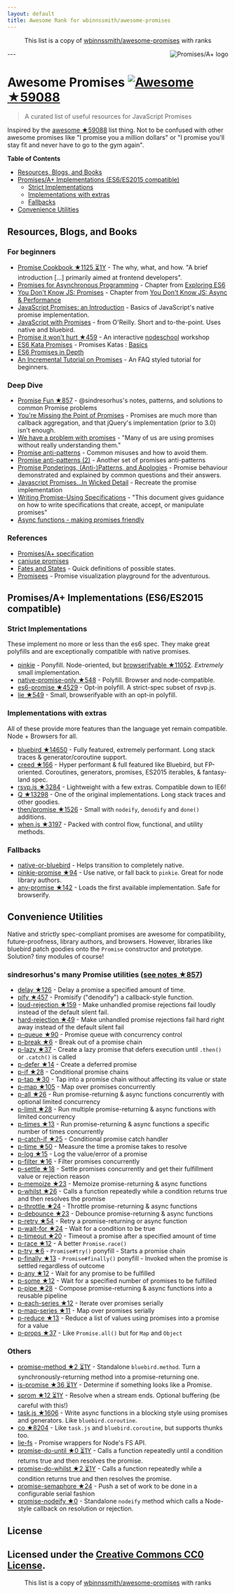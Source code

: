 ```yaml
---
layout: default
title: Awesome Rank for wbinnssmith/awesome-promises
---
```


<p align="center">
	This list is a copy of <a href="https://github.com/wbinnssmith/awesome-promises">wbinnssmith/awesome-promises</a> with ranks
</p>
---
<a href="https://promisesaplus.com/">
    <img src="https://promisesaplus.com/assets/logo-small.png" alt="Promises/A+ logo" align="right" />
</a>

# Awesome Promises [![Awesome](https://cdn.rawgit.com/sindresorhus/awesome/d7305f38d29fed78fa85652e3a63e154dd8e8829/media/badge.svg) ★59088](https://github.com/sindresorhus/awesome)

> A curated list of useful resources for JavaScript Promises

Inspired by the [awesome ★59088](https://github.com/sindresorhus/awesome) list thing. Not to be confused with other awesome promises like "I promise you a million dollars" or "I promise you'll stay fit and never have to go to the gym again".

**Table of Contents**

- [Resources, Blogs, and Books](#resources-blogs-and-books)
- [Promises/A+ Implementations (ES6/ES2015 compatible)](#promisesa-implementations-es6es2015-compatible)
  - [Strict Implementations](#strict-implementations)
  - [Implementations with extras](#implementations-with-extras)
  - [Fallbacks](#fallbacks)
- [Convenience Utilities](#convenience-utilities)

## Resources, Blogs, and Books

### For beginners
* [Promise Cookbook ★1125 ⏳1Y](https://github.com/mattdesl/promise-cookbook) - The why, what, and how. "A brief introduction [...] primarily aimed at frontend developers".
* [Promises for Asynchronous Programming](http://exploringjs.com/es6/ch_promises.html) - Chapter from [Exploring ES6](http://exploringjs.com/)
* [You Don't Know JS: Promises](https://github.com/getify/You-Dont-Know-JS/blob/master/async%20&%20performance/ch3.md) - Chapter from [You Don't Know JS: Async & Performance](https://github.com/getify/You-Dont-Know-JS/tree/master/async%20%26%20performance)
* [JavaScript Promises: an Introduction](https://developers.google.com/web/fundamentals/getting-started/primers/promises) - Basics of JavaScript's native promise implementation.
* [JavaScript with Promises](http://shop.oreilly.com/product/0636920032151.do) - from O'Reilly. Short and to-the-point. Uses native and bluebird.
* [Promise it won't hurt ★459](https://github.com/stevekane/promise-it-wont-hurt) - An interactive [nodeschool](https://nodeschool.io/) workshop
* [ES6 Kata Promises](http://es6katas.org/) - Promises Katas : [Basics](http://tddbin.com/#?kata=es6/language/promise/basics)
* [ES6 Promises in Depth](https://ponyfoo.com/articles/es6-promises-in-depth)
* [An Incremental Tutorial on Promises](http://www.sohamkamani.com/blog/2016/08/28/incremenal-tutorial-to-promises/) - An FAQ styled tutorial for beginners.

### Deep Dive
* [Promise Fun ★857](https://github.com/sindresorhus/promise-fun) - @sindresorhus's notes, patterns, and solutions to common Promise problems
* [You're Missing the Point of Promises](https://blog.domenic.me/youre-missing-the-point-of-promises/) - Promises are much more than callback aggregation, and that jQuery's implementation (prior to 3.0) isn't enough.
* [We have a problem with promises](https://pouchdb.com/2015/05/18/we-have-a-problem-with-promises.html) - "Many of us are using promises without really understanding them."
* [Promise anti-patterns](https://github.com/petkaantonov/bluebird/wiki/Promise-anti-patterns) - Common misuses and how to avoid them.
* [Promise anti-patterns (2)](http://taoofcode.net/promise-anti-patterns/) - Another set of promises anti-patterns
* [Promise Ponderings, (Anti-)Patterns, and Apologies](https://sdgluck.github.io/2015/08/24/promise-ponderings-patterns-apologies/) - Promise behaviour demonstrated and explained by common questions and their answers.
* [Javascript Promises...In Wicked Detail](http://www.mattgreer.org/articles/promises-in-wicked-detail/) - Recreate the promise implementation
* [Writing Promise-Using Specifications](https://www.w3.org/2001/tag/doc/promises-guide) - "This document gives guidance on how to write specifications that create, accept, or manipulate promises"
* [Async functions - making promises friendly](https://developers.google.com/web/fundamentals/getting-started/primers/async-functions)

### References
* [Promises/A+ specification](https://promisesaplus.com/)
* [caniuse promises](http://caniuse.com/#feat=promises)
* [Fates and States](https://github.com/domenic/promises-unwrapping/blob/master/docs/states-and-fates.md) - Quick definitions of possible states.
* [Promisees](https://bevacqua.github.io/promisees/) - Promise visualization playground for the adventurous.

## Promises/A+ Implementations (ES6/ES2015 compatible)

### Strict Implementations
These implement no more or less than the es6 spec. They make great polyfills and are exceptionally compatible with native promises.

* [pinkie](https://github.com/floatdrop/pinkie) - Ponyfill. Node-oriented, but [browserifyable ★11052](https://github.com/substack/node-browserify). *Extremely* small implementation.
* [native-promise-only ★548](https://github.com/getify/native-promise-only) - Polyfill. Browser and node-compatible.
* [es6-promise ★4529](https://github.com/stefanpenner/es6-promise) - Opt-in polyfill. A strict-spec subset of rsvp.js.
* [lie ★549](https://github.com/calvinmetcalf/lie) - Small, browserifyable with an opt-in polyfill.

### Implementations with extras
All of these provide more features than the language yet remain compatible. Node + Browsers for all.

* [bluebird ★14650](https://github.com/petkaantonov/bluebird) - Fully featured, extremely performant. Long stack traces & generator/coroutine support.
* [creed ★166](https://github.com/briancavalier/creed) - Hyper performant & full featured like Bluebird, but FP-oriented. Coroutines, generators, promises, ES2015 iterables, & fantasy-land spec.
* [rsvp.js ★3284](https://github.com/tildeio/rsvp.js) - Lightweight with a few extras. Compatible down to IE6!
* [Q ★13298](https://github.com/kriskowal/q) - One of the original implementations. Long stack traces and other goodies.
* [then/promise ★1526](https://github.com/then/promise) - Small with `nodeify`, `denodify` and `done()` additions.
* [when.js ★3197](https://github.com/cujojs/when) - Packed with control flow, functional, and utility methods.


### Fallbacks
* [native-or-bluebird](https://www.npmjs.com/package/native-or-bluebird) - Helps transition to completely native.
* [pinkie-promise ★94](https://github.com/floatdrop/pinkie-promise) - Use native, or fall back to `pinkie`. Great for node library authors.
* [any-promise ★142](https://github.com/kevinbeaty/any-promise) - Loads the first available implementation. Safe for browserify.

## Convenience Utilities
Native and strictly spec-compliant promises are awesome for compatibility, future-proofness, library authors, and browsers. However, libraries like bluebird patch goodies onto the `Promise` constructor and prototype. Solution? tiny modules of course!

### sindresorhus's many Promise utilities ([see notes ★857](https://github.com/sindresorhus/promise-fun))
* [delay ★126](https://github.com/sindresorhus/delay) - Delay a promise a specified amount of time.
* [pify ★457](https://github.com/sindresorhus/pify) - Promisify ("denodify") a callback-style function.
* [loud-rejection ★159](https://github.com/sindresorhus/loud-rejection) - Make unhandled promise rejections fail loudly instead of the default silent fail.
* [hard-rejection ★49](https://github.com/sindresorhus/hard-rejection) - Make unhandled promise rejections fail hard right away instead of the default silent fail
* [p-queue ★90](https://github.com/sindresorhus/p-queue) - Promise queue with concurrency control
* [p-break ★6](https://github.com/sindresorhus/p-break) - Break out of a promise chain
* [p-lazy ★37](https://github.com/sindresorhus/p-lazy) - Create a lazy promise that defers execution until `.then()` or `.catch()` is called
* [p-defer ★14](https://github.com/sindresorhus/p-defer) - Create a deferred promise
* [p-if ★28](https://github.com/sindresorhus/p-if) - Conditional promise chains
* [p-tap ★30](https://github.com/sindresorhus/p-tap) - Tap into a promise chain without affecting its value or state
* [p-map ★105](https://github.com/sindresorhus/p-map) - Map over promises concurrently
* [p-all ★26](https://github.com/sindresorhus/p-all) - Run promise-returning & async functions concurrently with optional limited concurrency
* [p-limit ★28](https://github.com/sindresorhus/p-limit) - Run multiple promise-returning & async functions with limited concurrency
* [p-times ★13](https://github.com/sindresorhus/p-times) - Run promise-returning & async functions a specific number of times concurrently
* [p-catch-if ★25](https://github.com/sindresorhus/p-catch-if) - Conditional promise catch handler
* [p-time ★50](https://github.com/sindresorhus/p-time) - Measure the time a promise takes to resolve
* [p-log ★15](https://github.com/sindresorhus/p-log) - Log the value/error of a promise
* [p-filter ★16](https://github.com/sindresorhus/p-filter) - Filter promises concurrently
* [p-settle ★18](https://github.com/sindresorhus/p-settle) - Settle promises concurrently and get their fulfillment value or rejection reason
* [p-memoize ★23](https://github.com/sindresorhus/p-memoize) - Memoize promise-returning & async functions
* [p-whilst ★26](https://github.com/sindresorhus/p-whilst) - Calls a function repeatedly while a condition returns true and then resolves the promise
* [p-throttle ★24](https://github.com/sindresorhus/p-throttle) - Throttle promise-returning & async functions
* [p-debounce ★23](https://github.com/sindresorhus/p-debounce) - Debounce promise-returning & async functions
* [p-retry ★54](https://github.com/sindresorhus/p-retry) - Retry a promise-returning or async function
* [p-wait-for ★24](https://github.com/sindresorhus/p-wait-for) - Wait for a condition to be true
* [p-timeout ★20](https://github.com/sindresorhus/p-timeout) - Timeout a promise after a specified amount of time
* [p-race ★12](https://github.com/sindresorhus/p-race) - A better `Promise.race()`
* [p-try ★6](https://github.com/sindresorhus/p-try) - `Promise#try()` ponyfill - Starts a promise chain
* [p-finally ★13](https://github.com/sindresorhus/p-finally) - `Promise#finally()` ponyfill - Invoked when the promise is settled regardless of outcome
* [p-any ★12](https://github.com/sindresorhus/p-any) - Wait for any promise to be fulfilled
* [p-some ★12](https://github.com/sindresorhus/p-some) - Wait for a specified number of promises to be fulfilled
* [p-pipe ★28](https://github.com/sindresorhus/p-pipe) - Compose promise-returning & async functions into a reusable pipeline
* [p-each-series ★12](https://github.com/sindresorhus/p-each-series) - Iterate over promises serially
* [p-map-series ★11](https://github.com/sindresorhus/p-map-series) - Map over promises serially
* [p-reduce ★13](https://github.com/sindresorhus/p-reduce) - Reduce a list of values using promises into a promise for a value
* [p-props ★37](https://github.com/sindresorhus/p-props) - Like `Promise.all()` but for `Map` and `Object`

### Others
* [promise-method ★2 ⏳1Y](https://github.com/wbinnssmith/promise-method) - Standalone `bluebird.method`. Turn a synchronously-returning method into a promise-returning one.
* [is-promise ★36 ⏳1Y](https://github.com/then/is-promise) - Determine if something looks like a Promise.
* [sprom ★12 ⏳1Y](https://github.com/then/sprom) - Resolve when a stream ends. Optional buffering (be careful with this!)
* [task.js ★1606](https://github.com/mozilla/task.js) - Write async functions in a blocking style using promises and generators. Like `bluebird.coroutine`.
* [co ★8204](https://github.com/tj/co) - Like `task.js` and `bluebird.coroutine`, but supports thunks too.
* [lie-fs](https://www.npmjs.com/package/lie-fs) - Promise wrappers for Node's FS API.
* [promise-do-until ★0 ⏳1Y](https://github.com/busterc/promise-do-until) - Calls a function repeatedly until a condition returns true and then resolves the promise.
* [promise-do-whilst ★2 ⏳1Y](https://github.com/busterc/promise-do-whilst) - Calls a function repeatedly while a condition returns true and then resolves the promise.
* [promise-semaphore ★24](https://github.com/samccone/promise-semaphore) - Push a set of work to be done in a configurable serial fashion
* [promise-nodeify ★0](https://github.com/kevinoid/promise-nodeify) - Standalone `nodeify` method which calls a Node-style callback on resolution or rejection.

## License
Licensed under the [Creative Commons CC0 License](https://creativecommons.org/publicdomain/zero/1.0/).
---
<p align="center">
	This list is a copy of <a href="https://github.com/wbinnssmith/awesome-promises">wbinnssmith/awesome-promises</a> with ranks
</p>
